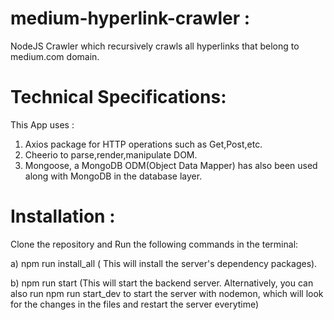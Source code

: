 # medium-hyperlink-crawler :
NodeJS Crawler which recursively crawls all hyperlinks that belong to medium.com domain.

# Technical Specifications:
This App uses :

1) Axios package for HTTP operations such as Get,Post,etc.
2) Cheerio to parse,render,manipulate DOM.
3) Mongoose, a MongoDB ODM(Object Data Mapper) has also been used along with MongoDB in the database layer.

# Installation :
Clone the repository and Run the following commands in the terminal:

a) npm run install_all ( This will install the server's dependency packages).

b) npm run start (This will start the backend server. Alternatively, you can also run npm run start_dev to start the server with nodemon, which will look for the changes in the files and restart the server everytime)

